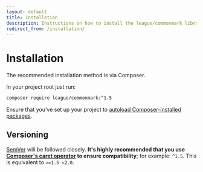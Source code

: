 ```yaml
---
layout: default
title: Installation
description: Instructions on how to install the league/commonmark library
redirect_from: /installation/
---
```


# Installation

The recommended installation method is via Composer.

In your project root just run:

```bash
composer require league/commonmark:^1.5
```

Ensure that you’ve set up your project to [autoload Composer-installed packages](https://getcomposer.org/doc/00-intro.md#autoloading).

## Versioning

[SemVer](http://semver.org/) will be followed closely.  **It's highly recommended that you use [Composer's caret operator](https://getcomposer.org/doc/articles/versions.md#caret-version-range-) to ensure compatibility**; for example: `^1.5`.  This is equivalent to `>=1.5 <2.0`.
